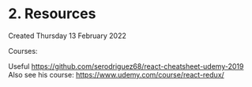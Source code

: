 # 2. Resources
Created Thursday 13 February 2022

Courses:

Useful https://github.com/serodriguez68/react-cheatsheet-udemy-2019
Also see his course: https://www.udemy.com/course/react-redux/
